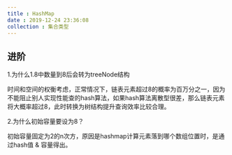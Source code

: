 ```yaml
---
title : HashMap
date : 2019-12-24 23:36:08
collection : 集合类型
---
```


## 进阶

1.为什么1.8中数量到8后会转为treeNode结构

时间和空间的权衡考虑，正常情况下，链表元素超过8的概率为百万分之一，因为不能阻止别人实现性能查的hash算法，如果hash算法离散型很差，那么链表元素将大概率超过8，此时转换为树结构提升查询效率比较合理。

2.为什么初始容量要设为8？

初始容量固定为2的n次方，原因是hashmap计算元素落到哪个数组位置时，是通过hash值 & 容量得出。
